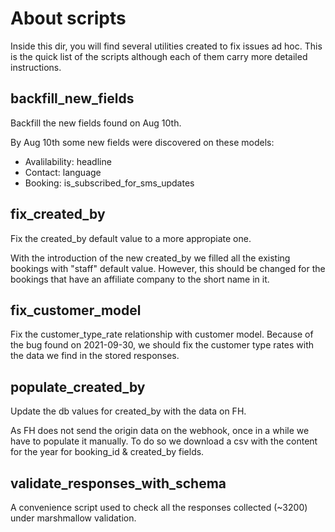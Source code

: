 # About scripts

Inside this dir, you will find several utilities created to fix issues ad hoc.
This is the quick list of the scripts although each of them carry more detailed instructions.

## backfill_new_fields
Backfill the new fields found on Aug 10th.

By Aug 10th some new fields were discovered on these models:
- Avalilability: headline
- Contact: language
- Booking: is_subscribed_for_sms_updates

## fix_created_by
Fix the created_by default value to a more appropiate one.

With the introduction of the new created_by we filled all the existing bookings with "staff" default value. However, this should be changed for the bookings that have an affiliate company to the short name in it.

## fix_customer_model
Fix the customer_type_rate relationship with customer model. Because of the bug found on 2021-09-30, we should fix the customer type rates with the data we find in the stored responses.

## populate_created_by
Update the db values for created_by with the data on FH.

As FH does not send the origin data on the webhook, once in a while we have to populate it manually. To do so we download a csv with the content for the year for booking_id & created_by fields.

## validate_responses_with_schema
A convenience script used to check all the responses collected (~3200) under marshmallow validation.

